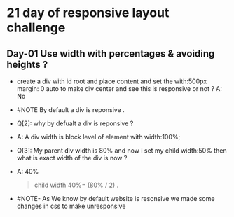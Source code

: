 # 21 day of responsive layout challenge

## Day-01 Use width with percentages & avoiding heights ?

- create a div with id root and place content and set the with:500px margin: 0 auto to make div center and see this is responsive or not ?
  A: No
- #NOTE By default a div is reponsive .
- Q[2]: why by defualt a div is reponsive ?
- A: A div width is block level of element with width:100%;

- Q[3]: My parent div width is 80% and now i set my child width:50% then what is exact width of the div is now ?
- A: 40%

  > child width 40%= (80% / 2) .

- #NOTE- As We know by default website is resonsive we made some changes in css to make unresponsive
